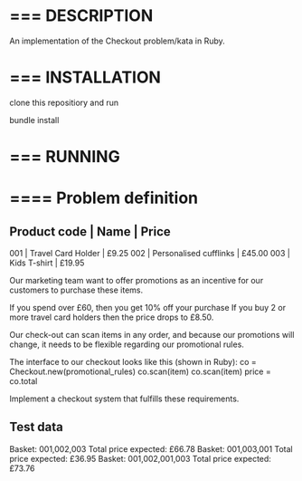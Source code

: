 # === DESCRIPTION
An implementation of the Checkout problem/kata in Ruby.

# === INSTALLATION
clone this repositiory and run

  bundle install

# === RUNNING


# ==== Problem definition

Product code | Name | Price
----------------------------------------------------------
001 | Travel Card Holder | £9.25
002 | Personalised cufflinks | £45.00
003 | Kids T-shirt | £19.95

Our marketing team want to offer promotions as an incentive for
our customers to purchase these items.

If you spend over £60, then you get 10% off your purchase
If you buy 2 or more travel card holders then the price drops to
£8.50.

Our check-out can scan items in any order, and because our
promotions will change, it needs to be flexible regarding our
promotional rules.

The interface to our checkout looks like this (shown in Ruby):
 co = Checkout.new(promotional_rules)
 co.scan(item)
 co.scan(item)
 price = co.total

Implement a checkout system that fulfills these requirements.

Test data
---------
Basket: 001,002,003
Total price expected: £66.78
Basket: 001,003,001
Total price expected: £36.95
Basket: 001,002,001,003
Total price expected: £73.76
